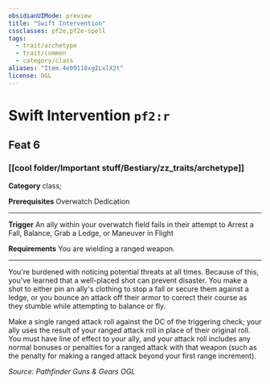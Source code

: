```yaml
---
obsidianUIMode: preview
title: "Swift Intervention"
cssclasses: pf2e,pf2e-spell
tags:
  - trait/archetype
  - trait/common
  - category/class
aliases: "Item.4e09118xgILxlX2t"
license: OGL
---
```

# Swift Intervention `pf2:r`
## Feat 6
### [[cool folder/Important stuff/Bestiary/zz_traits/archetype]]

**Category** class; 



**Prerequisites** Overwatch Dedication
* * *
**Trigger** An ally within your overwatch field fails in their attempt to Arrest a Fall, Balance, Grab a Ledge, or Maneuver in Flight

**Requirements** You are wielding a ranged weapon.

* * *

You're burdened with noticing potential threats at all times. Because of this, you've learned that a well-placed shot can prevent disaster. You make a shot to either pin an ally's clothing to stop a fall or secure them against a ledge, or you bounce an attack off their armor to correct their course as they stumble while attempting to balance or fly.

Make a single ranged attack roll against the DC of the triggering check; your ally uses the result of your ranged attack roll in place of their original roll. You must have line of effect to your ally, and your attack roll includes any normal bonuses or penalties for a ranged attack with that weapon (such as the penalty for making a ranged attack beyond your first range increment).

*Source: Pathfinder Guns & Gears*
*OGL*